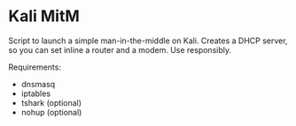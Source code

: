 # Kali MitM

Script to launch a simple man-in-the-middle on Kali. Creates a
DHCP server, so you can set inline a router and a modem. Use
responsibly.

Requirements:

- dnsmasq
- iptables
- tshark (optional)
- nohup (optional)
